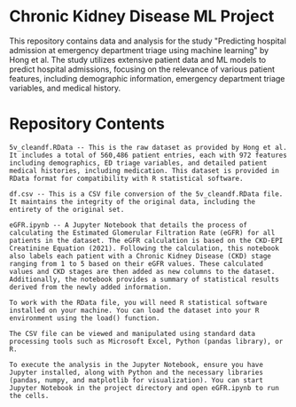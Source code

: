 # Chronic Kidney Disease ML Project

This repository contains data and analysis for the study "Predicting hospital admission at emergency department triage using machine learning" by Hong et al. The study utilizes extensive patient data and ML models to predict hospital admissions, focusing on the relevance of various patient features, including demographic information, emergency department triage variables, and medical history.

# Repository Contents

    5v_cleandf.RData -- This is the raw dataset as provided by Hong et al. It includes a total of 560,486 patient entries, each with 972 features including demographics, ED triage variables, and detailed patient medical histories, including medication. This dataset is provided in RData format for compatibility with R statistical software.

    df.csv -- This is a CSV file conversion of the 5v_cleandf.RData file. It maintains the integrity of the original data, including the entirety of the original set.

    eGFR.ipynb -- A Jupyter Notebook that details the process of calculating the Estimated Glomerular Filtration Rate (eGFR) for all patients in the dataset. The eGFR calculation is based on the CKD-EPI Creatinine Equation (2021). Following the calculation, this notebook also labels each patient with a Chronic Kidney Disease (CKD) stage ranging from 1 to 5 based on their eGFR values. These calculated values and CKD stages are then added as new columns to the dataset. Additionally, the notebook provides a summary of statistical results derived from the newly added information.

<!-- How to Use -->

    To work with the RData file, you will need R statistical software installed on your machine. You can load the dataset into your R environment using the load() function.

    The CSV file can be viewed and manipulated using standard data processing tools such as Microsoft Excel, Python (pandas library), or R.

    To execute the analysis in the Jupyter Notebook, ensure you have Jupyter installed, along with Python and the necessary libraries (pandas, numpy, and matplotlib for visualization). You can start Jupyter Notebook in the project directory and open eGFR.ipynb to run the cells.